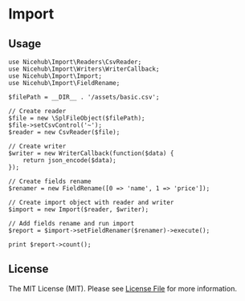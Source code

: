 # Import

## Usage

```
use Nicehub\Import\Readers\CsvReader;
use Nicehub\Import\Writers\WriterCallback;
use Nicehub\Import\Import;
use Nicehub\Import\FieldRename;

$filePath = __DIR__ . '/assets/basic.csv';

// Create reader
$file = new \SplFileObject($filePath);
$file->setCsvControl('~');
$reader = new CsvReader($file);

// Create writer
$writer = new WriterCallback(function($data) {
    return json_encode($data);
});

// Create fields rename
$renamer = new FieldRename([0 => 'name', 1 => 'price']);

// Create import object with reader and writer
$import = new Import($reader, $writer);

// Add fields rename and run import
$report = $import->setFieldRenamer($renamer)->execute();

print $report->count();
```

## License

The MIT License (MIT). Please see [License File](LICENSE.md) for more information.
